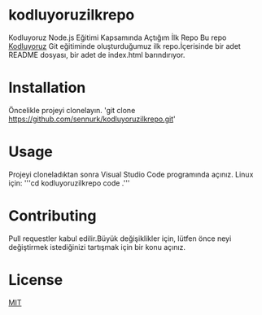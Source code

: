 # kodluyoruzilkrepo
Kodluyoruz Node.js Eğitimi Kapsamında Açtığım İlk Repo
Bu repo [Kodluyoruz](https://www.kodluyoruz.org/) Git eğitiminde oluşturduğumuz ilk repo.İçerisinde bir adet README dosyası, bir adet de index.html barındırıyor.
# Installation
Öncelikle projeyi clonelayın.
'git clone https://github.com/sennurk/kodluyoruzilkrepo.git'
# Usage
Projeyi cloneladıktan sonra Visual Studio Code programında açınız.
Linux için:
'''cd kodluyoruzilkrepo
code .'''
# Contributing
Pull requestler kabul edilir.Büyük değişiklikler için, lütfen önce neyi değiştirmek istediğinizi tartışmak için bir konu açınız.
# License
[MIT](https://choosealicense.com/licenses/mit/)